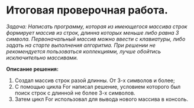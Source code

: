 # Итоговая проверочная работа.
*Задача: Написать программу, которая из имеющегося массива строк формирует массив из строк, длинна которых меньше либо равна 3 символа. Первоначальный массив можно ввести с клавиатуры, либо задать на старте выполнения алгоритма. При решении не рекомендуется пользоваться коллекциями, лучше обойтись исключительно массивами.*

**Описание решения:**

1. Создал  массив строк разой длинны. От 3-х символов и более;
2. С помощью цикла For написал решение, условием которого был поиск строк с длинной не более 3-х символов.
3. Затем цикл For использовал для вывода нового массива в консоль. 